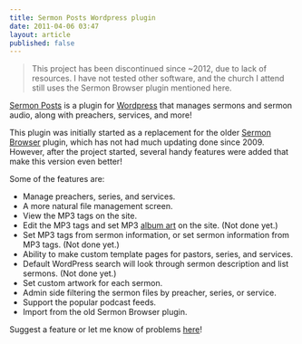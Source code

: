 ```yaml
---
title: Sermon Posts Wordpress plugin
date: 2011-04-06 03:47
layout: article
published: false
---
```


> This project has been discontinued since ~2012, due to lack of resources. I have
> not tested other software, and the church I attend still uses the Sermon Browser
> plugin mentioned here.

[Sermon Posts](https://github.com/tobiaslabs/sermon_posts) is a plugin for [Wordpress](http://wordpress.org/) that manages
sermons and sermon audio, along with preachers, services, and more!

This plugin was initially started as a replacement for the older [Sermon Browser](http://www.sermonbrowser.com/)
plugin, which has not had much updating done since 2009\. However, after the
project started, several handy features were added that make this version even better!

Some of the features are:

*   Manage preachers, series, and services.
*   A more natural file management screen.
*   View the MP3 tags on the site.
*   Edit the MP3 tags and set MP3 [album art](http://www.richardfarrar.com/embedding-album-art-in-mp3-files/) on the site. (Not done yet.)
*   Set MP3 tags from sermon information, or set sermon information from MP3 tags. (Not done yet.)
*   Ability to make custom template pages for pastors, series, and services.
*   Default WordPress search will look through sermon description and list sermons. (Not done yet.)
*   Set custom artwork for each sermon.
*   Admin side filtering the sermon files by preacher, series, or service.
*   Support the popular podcast feeds.
*   Import from the old Sermon Browser plugin.

Suggest a feature or let me know of problems [here](https://github.com/tobiaslabs/sermon_posts/issues)!
